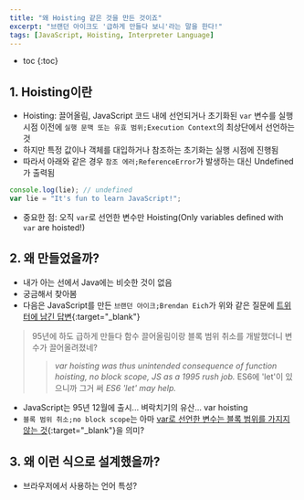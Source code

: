 ```yaml
---
title: "왜 Hoisting 같은 것을 만든 것이죠"
excerpt: "브랜던 아이크도 '급하게 만들다 보니'라는 말을 한다!"
tags: [JavaScript, Hoisting, Interpreter Language]
---
```

* toc
{:toc}

## 1. Hoisting이란

* Hoisting: 끌어올림, JavaScript 코드 내에 선언되거나 초기화된 `var` 변수를 실행 시점 이전에 `실행 문맥 또는 유효 범위;Execution Context`의 최상단에서 선언하는 것
* 하지만 특정 값이나 객체를 대입하거나 참조하는 초기화는 실행 시점에 진행됨
* 따라서 아래와 같은 경우 `참조 에러;ReferenceError`가 발생하는 대신 Undefined가 출력됨

``` javascript
console.log(lie); // undefined
var lie = "It's fun to learn JavaScript!";
```

* 중요한 점: 오직 `var`로 선언한 변수만 Hoisting(Only variables defined with `var` are hoisted!)

## 2. 왜 만들었을까?

* 내가 아는 선에서 Java에는 비슷한 것이 없음
* 궁금해서 찾아봄
* 다음은 JavaScript를 만든 `브랜던 아이크;Brendan Eich`가 위와 같은 질문에 [트위터에 남긴 답변](https://twitter.com/BrendanEich/status/522394590301933568){:target="_blank"}

> 95년에 하도 급하게 만들다 함수 끌어올림이랑 블록 범위 취소를 개발했더니 변수가 끌어올려졌네? 
> > *var hoisting was thus unintended consequence of function hoisting, no block scope, JS as a 1995 rush job.*
> ES6에 'let'이 있으니까 그거 써
> > *ES6 'let' may help.*

* JavaScript는 95년 12월에 출시... 벼락치기의 유산... var hoisting
* `블록 범위 취소;no block scope`는 아마 [var로 선언한 변수는 블록 범위를 가지지 않는 것](https://developer.mozilla.org/ko/docs/Web/JavaScript/Reference/Statements/block){:target="_blank"}을 의미?

## 3. 왜 이런 식으로 설계했을까?

* 브라우저에서 사용하는 언어 특성?